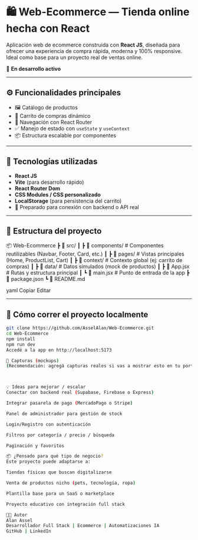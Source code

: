 # 🛍️ Web-Ecommerce — Tienda online hecha con React

Aplicación web de ecommerce construida con **React JS**, diseñada para ofrecer una experiencia de compra rápida, moderna y 100% responsive. Ideal como base para un proyecto real de ventas online.

🔴 **En desarrollo activo**

---

## ⚙️ Funcionalidades principales

- 🖼️ Catálogo de productos
- 🛒 Carrito de compras dinámico
- 🧭 Navegación con React Router
- ✅ Manejo de estado con `useState` y `useContext`
- 📦 Estructura escalable por componentes

---

## 🚀 Tecnologías utilizadas

- **React JS**
- **Vite** (para desarrollo rápido)
- **React Router Dom**
- **CSS Modules / CSS personalizado**
- **LocalStorage** (para persistencia del carrito)
- 🧪 Preparado para conexión con backend o API real

---

## 📁 Estructura del proyecto

📦 Web-Ecommerce
┣ 📂 src/
┃ ┣ 📂 components/ # Componentes reutilizables (Navbar, Footer, Card, etc.)
┃ ┣ 📂 pages/ # Vistas principales (Home, ProductList, Cart)
┃ ┣ 📂 context/ # Contexto global (ej: carrito de compras)
┃ ┣ 📂 data/ # Datos simulados (mock de productos)
┃ ┣ 📜 App.jsx # Rutas y estructura principal
┃ ┗ 📜 main.jsx # Punto de entrada de la app
┣ 📜 package.json
┗ 📜 README.md

yaml
Copiar
Editar

---

## 🧪 Cómo correr el proyecto localmente

```bash
git clone https://github.com/AsselAlan/Web-Ecommerce.git
cd Web-Ecommerce
npm install
npm run dev
Accedé a la app en http://localhost:5173

📸 Capturas (mockups)
(Recomendación: agregá capturas reales si vas a mostrar esto en tu portfolio)



💡 Ideas para mejorar / escalar
Conectar con backend real (Supabase, Firebase o Express)

Integrar pasarela de pago (MercadoPago o Stripe)

Panel de administrador para gestión de stock

Login/Registro con autenticación

Filtros por categoría / precio / búsqueda

Paginación y favoritos

📦 ¿Pensado para qué tipo de negocio?
Este proyecto puede adaptarse a:

Tiendas físicas que buscan digitalizarse

Venta de productos nicho (pets, tecnología, ropa)

Plantilla base para un SaaS o marketplace

Proyecto educativo con integración full stack

👨‍💻 Autor
Alan Assel
Desarrollador Full Stack | Ecommerce | Automatizaciones IA
GitHub | LinkedIn
